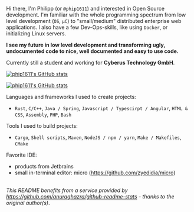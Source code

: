 Hi there,
I'm Philipp (or `@phip1611`) and interested in Open Source development. I'm familiar with
the whole programming spectrum from low level development (`OS`, `µC`)
to "small/medium" distributed enterprise web applications. 
I also have a few Dev-Ops-skills, like using `Docker`, or initializing Linux servers.

**I see my future in low level development and transforming ugly, undocumented code to 
nice, well documented and easy to use code.** 

Currently still a student and working for **Cyberus Technology GmbH**.

[![phip1611's GitHub stats](https://github-readme-stats.vercel.app/api?username=phip1611&show_icons=true&count_private=true&theme=slateorange)](https://github.com/anuraghazra/github-readme-stats "My Github stats")


[![phip1611's GitHub stats](https://github-readme-stats.vercel.app/api/top-langs/?username=phip1611&theme=slateorange&layout=compact)](https://github.com/anuraghazra/github-readme-stats "My Github stats")

Languages and frameworks I used to create projects:
- `Rust`, `C/C++`, `Java / Spring`, `Javascript / Typescirpt / Angular`, `HTML & CSS`, `Assembly`, `PHP`, `Bash` 

Tools I used to build projects:
- `Cargo`, `Shell scripts`, `Maven`, `NodeJS / npm / yarn`, `Make / Makefiles`, `CMake`

Favorite IDE:
- products from Jetbrains
- small in-terminal editor: micro (https://github.com/zyedidia/micro)


\
*This README benefits from a service provided by https://github.com/anuraghazra/github-readme-stats - thanks to the original author(s)*.
